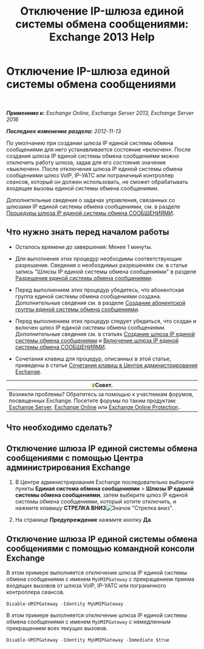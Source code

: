 ﻿---
title: 'Отключение IP-шлюза единой системы обмена сообщениями: Exchange 2013 Help'
TOCTitle: Отключение IP-шлюза единой системы обмена сообщениями
ms:assetid: fe3a8797-1230-49cb-a839-ccec238266b6
ms:mtpsurl: https://technet.microsoft.com/ru-ru/library/Bb125257(v=EXCHG.150)
ms:contentKeyID: 50489533
ms.date: 05/22/2018
mtps_version: v=EXCHG.150
ms.translationtype: MT
---

# Отключение IP-шлюза единой системы обмена сообщениями

 

_**Применимо к:** Exchange Online, Exchange Server 2013, Exchange Server 2016_

_**Последнее изменение раздела:** 2012-11-13_

По умолчанию при создании шлюза IP единой системы обмена сообщениями для него устанавливается состояние «включен». После создания шлюза IP единой системы обмена сообщениями можно отключить работу шлюза, задав для его состояния значение «выключен». После отключения шлюза IP единой системы обмена сообщениями шлюз VoIP, IP-УАТС или пограничный контроллер сеансов, который он должен использовать, не сможет обрабатывать входящие вызовы единой системы обмена сообщениями.

Дополнительные сведения о задачах управления, связанных со шлюзами IP единой системы обмена сообщениями, см. в разделе [Процедуры шлюза IP единой системы обмена СООБЩЕНИЯМИ](um-ip-gateway-procedures-exchange-2013-help.md).

## Что нужно знать перед началом работы

  - Осталось времени до завершения: Менее 1 минуты.

  - Для выполнения этих процедур необходимы соответствующие разрешения. Сведения о необходимых разрешениях см. в статье запись "Шлюзы IP единой системы обмена сообщениями" в разделе [Разрешения единой системы обмена сообщениями](unified-messaging-permissions-exchange-2013-help.md).

  - Перед выполнением этих процедур убедитесь, что абонентская группа единой системы обмена сообщениями создана. Дополнительные сведения см. в разделе [Создание абонентской группы единой системы обмена сообщениями](create-a-um-dial-plan-exchange-2013-help.md).

  - Перед выполнением этих процедур следует убедиться, что создан и включен шлюз IP единой системы обмена сообщениями. Дополнительные сведения см. в статьях [Создание шлюза IP единой системы обмена сообщениями](create-a-um-ip-gateway-exchange-2013-help.md) и [Включение шлюза IP единой системы обмена СООБЩЕНИЯМИ](enable-a-um-ip-gateway-exchange-2013-help.md).

  - Сочетания клавиш для процедур, описанных в этой статье, приведены в статье [Сочетания клавиш в Центре администрирования Exchange](keyboard-shortcuts-in-the-exchange-admin-center-exchange-online-protection-help.md).

<table>
<thead>
<tr class="header">
<th><img src="images/Bb124558.tip(EXCHG.150).gif" title="Совет" alt="Совет" />Совет.</th>
</tr>
</thead>
<tbody>
<tr class="odd">
<td>Возникли проблемы? Обратитесь за помощью к участникам форумов, посвященных Exchange. Посетите форумы по таким продуктам: <a href="https://go.microsoft.com/fwlink/p/?linkid=60612">Exchange Server</a>, <a href="https://go.microsoft.com/fwlink/p/?linkid=267542">Exchange Online</a> или <a href="https://go.microsoft.com/fwlink/p/?linkid=285351">Exchange Online Protection</a>..</td>
</tr>
</tbody>
</table>


## Что необходимо сделать?

## Отключение шлюза IP единой системы обмена сообщениями с помощью Центра администрирования Exchange

1.  В Центре администрирования Exchange последовательно выберите пункты **Единая система обмена сообщениями** \> **Шлюзы IP единой системы обмена сообщениями**, затем выберите шлюз IP единой системы обмена сообщениями, который хотите отключить, и нажмите клавишу **СТРЕЛКА ВНИЗ**![Значок "Стрелка вниз"](images/JJ150576.ef5ca57d-a033-457b-bd92-6361877c33d0(EXCHG.150).gif "Значок \"Стрелка вниз\"").

2.  На странице **Предупреждение** нажмите кнопку **Да**.

## Отключение шлюза IP единой системы обмена сообщениями с помощью командной консоли Exchange

В этом примере выполняется отключение шлюза IP единой системы обмена сообщениями с именем `MyUMIPGateway` с прекращением приема входящих вызовов от шлюза VoIP, IP-УАТС или пограничного контроллера сеансов.

    Disable-UMIPGateway -Identity MyUMIPGateway

В этом примере выполняется отключение шлюза IP единой системы обмена сообщениями с именем `MyUMIPGateway` с немедленным прекращением всех текущих вызовов.

    Disable-UMIPGateway -Identity MyUMIPGateway -Immediate $true

